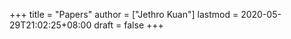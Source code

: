 +++
title = "Papers"
author = ["Jethro Kuan"]
lastmod = 2020-05-29T21:02:25+08:00
draft = false
+++
